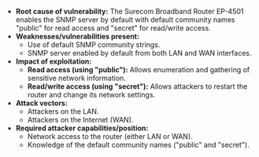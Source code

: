- **Root cause of vulnerability:** The Surecom Broadband Router EP-4501 enables the SNMP server by default with default community names "public" for read access and "secret" for read/write access.
- **Weaknesses/vulnerabilities present:**
    - Use of default SNMP community strings.
    - SNMP server enabled by default from both LAN and WAN interfaces.
- **Impact of exploitation:**
    - **Read access (using "public"):** Allows enumeration and gathering of sensitive network information.
    - **Read/write access (using "secret"):** Allows attackers to restart the router and change its network settings.
- **Attack vectors:**
    - Attackers on the LAN.
    - Attackers on the Internet (WAN).
- **Required attacker capabilities/position:**
    - Network access to the router (either LAN or WAN).
    - Knowledge of the default community names ("public" and "secret").